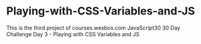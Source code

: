 # Playing-with-CSS-Variables-and-JS
This is the third project of courses.wesbos.com JavaScript30 30 Day Challenge Day 3 - Playing with CSS Variables and JS
